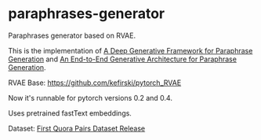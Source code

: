 # paraphrases-generator
Paraphrases generator based on RVAE.

This is the implementation of [A Deep Generative Framework for Paraphrase Generation](https://arxiv.org/abs/1709.05074) and [An End-to-End Generative Architecture for Paraphrase Generation](https://www.aclweb.org/anthology/D19-1309.pdf).

RVAE Base: https://github.com/kefirski/pytorch_RVAE

Now it's runnable for pytorch versions 0.2 and 0.4.

Uses pretrained fastText embeddings.

Dataset: 
[First Quora Pairs Dataset Release](https://data.quora.com/First-Quora-Dataset-Release-Question-Pairs)

